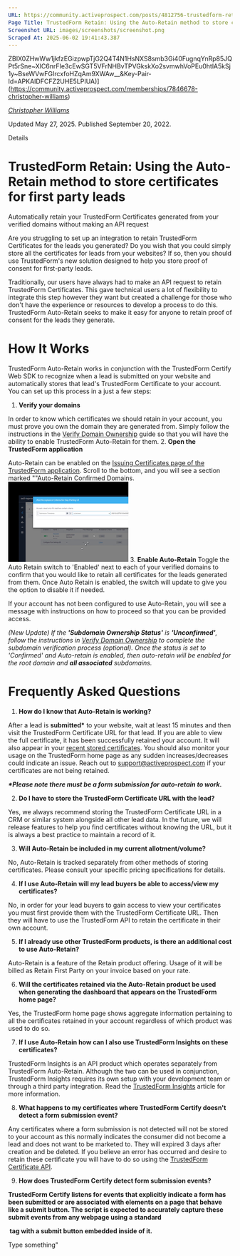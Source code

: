 ```yaml
---
URL: https://community.activeprospect.com/posts/4812756-trustedform-retain-using-the-auto-retain-method-to-store-certificates-for-first
Page Title: TrustedForm Retain: Using the Auto-Retain method to store certificates for first party leads
Screenshot URL: images/screenshots/screenshot.png
Scraped At: 2025-06-02 19:41:43.387
---
```

ZBIX0ZHwWw1jkfzEGizpwpTjG2Q4T4N1HsNXS8smb3Gi40FugnqYnRp85JQPt5rSne~XlC6nrFIe3cEwSGT5VFrNHBvTPVGkskXo2svmwhVoPEu0htlA5kSj1y~BseWVwFGIrcxfoHZqAm9XWAw__&Key-Pair-Id=APKAIDFCFZ2UHE5LPIUA)](https://community.activeprospect.com/memberships/7846678-christopher-williams)

[_Christopher Williams_](https://community.activeprospect.com/memberships/7846678-christopher-williams)

Updated May 27, 2025. Published September 20, 2022.

Details

# TrustedForm Retain: Using the Auto-Retain method to store certificates for first party leads

Automatically retain your TrustedForm Certificates generated from your verified domains without making an API request

Are you struggling to set up an integration to retain TrustedForm Certificates for the leads you generated? Do you wish that you could simply store all the certificates for leads from your websites? If so, then you should use TrustedForm's new solution designed to help you store proof of consent for first-party leads.

Traditionally, our users have always had to make an API request to retain TrustedForm Certificates. This gave technical users a lot of flexibility to integrate this step however they want but created a challenge for those who don't have the experience or resources to develop a process to do this. TrustedForm Auto-Retain seeks to make it easy for anyone to retain proof of consent for the leads they generate.

# How It Works

TrustedForm Auto-Retain works in conjunction with the TrustedForm Certify Web SDK to recognize when a lead is submitted on your website and automatically stores that lead's TrustedForm Certificate to your account. You can set up this process in a just a few steps:

1. **Verify your domains**

In order to know which certificates we should retain in your account, you must prove you own the domain they are generated from. Simply follow the instructions in the [Verify Domain Ownership](https://community.activeprospect.com/posts/4649879-verify-domain-ownership) guide so that you will have the ability to enable TrustedForm Auto-Retain for them.
2. **Open the TrustedForm application**

Auto-Retain can be enabled on the [Issuing Certificates page of the TrustedForm application](https://app.trustedform.com/certificates/issue). Scroll to the bottom, and you will see a section marked ""Auto-Retain Confirmed Domains.![](images/image-1.png)
3. **Enable Auto-Retain** Toggle the Auto Retain switch to 'Enabled' next to each of your verified domains to confirm that you would like to retain all certificates for the leads generated from them. Once Auto Retain is enabled, the switch will update to give you the option to disable it if needed.

If your account has not been configured to use Auto-Retain, you will see a message with instructions on how to proceed so that you can be provided access.



_(New Update) If the **'Subdomain Ownership Status'** is **'Unconfirmed'**, follow the instructions in [Verify Domain Ownership](https://community.activeprospect.com/posts/4649879-verify-domain-ownership?_gl=1*zqdwg8*_gcl_aw*R0NMLjE3NDU2MDAxMjguQ2owS0NRandoWVNfQmhEMkFSSXNBSlRNTVFiaXRYMkdhRFdWemNDYW0wOFJtNXpFNzRLbHpuVEtxMkxjWV9JN2VIRU5wcGZJZFo1dzFOb2FBb2VXRUFMd193Y0I.*_gcl_au*MTI0OTE0OTIxNS4xNzQ0NjM5NjA2LjY1MDQxMjc5OC4xNzQ1ODc5MTYxLjE3NDU4NzkxODE.*_ga*NTQ3NjI0NDQxLjE3MzQ2Mzk3NDQ.*_ga_QHXBV6N7D1*MTc0NTk4Nzc4Ny4xODEuMS4xNzQ1OTkzNjA2LjQ1LjAuNDE0MTA2MzQw) to complete the subdomain verification process (optional). Once the status is set to 'Confirmed' and Auto-retain is enabled, then auto-retain will be enabled for the root domain and **all associated** subdomains._

# Frequently Asked Questions

1. **How do I know that Auto-Retain is working?**

After a lead is **submitted\*** to your website, wait at least 15 minutes and then visit the TrustedForm Certificate URL for that lead. If you are able to view the full certificate, it has been successfully retained your account. It will also appear in your [recent stored certificates](https://app.trustedform.com/claims). You should also monitor your usage on the TrustedForm home page as any sudden increases/decreases could indicate an issue. Reach out to [support@activeprospect.com](mailto:support@activeprospect.com) if your certificates are not being retained.

_**\*Please note there must be a form submission for auto-retain to work.**_

2. **Do I have to store the TrustedForm Certificate URL with the lead?**

Yes, we always recommend storing the TrustedForm Certificate URL in a CRM or similar system alongside all other lead data. In the future, we will release features to help you find certificates without knowing the URL, but it is always a best practice to maintain a record of it.

3. **Will Auto-Retain be included in my current allotment/volume?**

No, Auto-Retain is tracked separately from other methods of storing certificates. Please consult your specific pricing specifications for details.

4. **If I use Auto-Retain will my lead buyers be able to access/view my certificates?**

No, in order for your lead buyers to gain access to view your certificates you must first provide them with the TrustedForm Certificate URL. Then they will have to use the TrustedForm API to retain the certificate in their own account.

5. **If I already use other TrustedForm products, is there an additional cost to use Auto-Retain?**

Auto-Retain is a feature of the Retain product offering. Usage of it will be billed as Retain First Party on your invoice based on your rate.

6. **Will the certificates retained via the Auto-Retain product be used when generating the dashboard that appears on the TrustedForm home page?**

Yes, the TrustedForm home page shows aggregate information pertaining to all the certificates retained in your account regardless of which product was used to do so.

7. **If I use Auto-Retain how can I also use TrustedForm Insights on these certificates?**

TrustedForm Insights is an API product which operates separately from TrustedForm Auto-Retain. Although the two can be used in conjunction, TrustedForm Insights requires its own setup with your development team or through a third party integration. Read the [TrustedForm Insights](https://community.activeprospect.com/posts/4709758-trustedform-insights) article for more information.

8. **What happens to my certificates where TrustedForm Certify doesn't detect a form submission event?**

Any certificates where a form submission is not detected will not be stored to your account as this normally indicates the consumer did not become a lead and does not want to be marketed to. They will expired 3 days after creation and be deleted. If you believe an error has occurred and desire to retain these certificate you will have to do so using the [TrustedForm Certificate API](https://developers.activeprospect.com/docs/trustedform/getting-started/).

9. **How does TrustedForm Certify detect form submission events?**

**TrustedForm Certify listens for events that explicitly indicate a form has been submitted or are associated with elements on a page that behave like a submit button. The script is expected to accurately capture these submit events from any webpage using a standard <form> tag with a submit button embedded inside of it.**


Type something"
